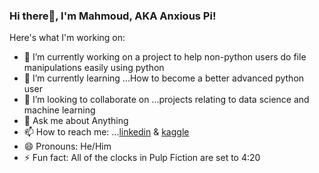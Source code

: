 ### Hi there👋, I'm Mahmoud, AKA Anxious Pi!

Here's what I'm working on:

- 🔭 I’m currently working on a project to help non-python users do file manipulations easily using python
- 🌱 I’m currently learning ...How to become a better advanced python user
- 👯 I’m looking to collaborate on ...projects relating to data science and machine learning
- 💬 Ask me about Anything
- 📫 How to reach me: ...[linkedin](https://www.linkedin.com/in/mahmoud-tabikh-ml-engineer/) & [kaggle](https://www.kaggle.com/mahmoudtabikh)
- 😄 Pronouns: He/Him
- ⚡ Fun fact:  All of the clocks in Pulp Fiction are set to 4:20
